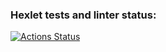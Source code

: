 ### Hexlet tests and linter status:
[![Actions Status](https://github.com/datfeelbruh/java-project-78/workflows/hexlet-check/badge.svg)](https://github.com/datfeelbruh/java-project-78/actions)